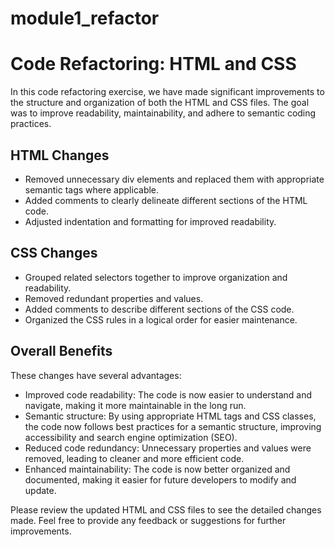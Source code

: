 # module1_refactor
# Code Refactoring: HTML and CSS

In this code refactoring exercise, we have made significant improvements to the structure and organization of both the HTML and CSS files. The goal was to improve readability, maintainability, and adhere to semantic coding practices.

## HTML Changes

- Removed unnecessary div elements and replaced them with appropriate semantic tags where applicable.
- Added comments to clearly delineate different sections of the HTML code.
- Adjusted indentation and formatting for improved readability.

## CSS Changes

- Grouped related selectors together to improve organization and readability.
- Removed redundant properties and values.
- Added comments to describe different sections of the CSS code.
- Organized the CSS rules in a logical order for easier maintenance.

## Overall Benefits

These changes have several advantages:

- Improved code readability: The code is now easier to understand and navigate, making it more maintainable in the long run.
- Semantic structure: By using appropriate HTML tags and CSS classes, the code now follows best practices for a semantic structure, improving accessibility and search engine optimization (SEO).
- Reduced code redundancy: Unnecessary properties and values were removed, leading to cleaner and more efficient code.
- Enhanced maintainability: The code is now better organized and documented, making it easier for future developers to modify and update.

Please review the updated HTML and CSS files to see the detailed changes made. Feel free to provide any feedback or suggestions for further improvements.
